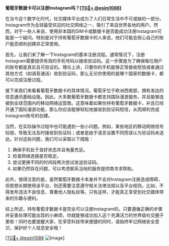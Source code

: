 **葡萄牙数据卡可以注册Instagram吗？[[TG💪+ @esim1088](https://t.me/s/esim1088)]**

在当今这个数字化时代，社交媒体平台成为了人们日常生活中不可或缺的一部分。Instagram作为全球最受欢迎的社交网络之一，吸引了来自世界各地的用户。然而，对于一些人来说，使用非本国的SIM卡或数据卡是否能成功注册Instagram可能是一个疑问。特别是对于持有葡萄牙数据卡的人来说，他们可能会担心自己的账户能否顺利创建并正常使用。

首先，让我们来了解一下Instagram的基本注册流程。通常情况下，注册Instagram需要提供有效的手机号码以接收验证码。这一步骤是为了确保每位用户的账号都是真实且可验证的。理论上讲，只要你的手机能够正常接收短信或者通过其他方式（如语音通话）收到验证码，那么无论你使用的是哪个国家的数据卡，都可以完成注册过程。

接下来我们来看看葡萄牙数据卡的具体情况。葡萄牙位于欧洲西南部，拥有发达的信息通讯基础设施。因此，大多数葡萄牙数据卡都支持国际漫游服务，并且能够连接到全球范围内的移动网络运营商。这意味着如果你持有葡萄牙数据卡，并且已经开通了国际漫游功能，那么你应该能够轻松地接收到验证码短信，从而顺利完成Instagram账号的创建。

当然，在实际操作过程中也可能遇到一些小问题。例如，某些地区的移动网络信号较弱，导致无法及时接收到验证码；或者是由于语言设置不同而误认为验证码未送达。针对这些问题，我们可以采取以下措施：

1. 确保手机处于良好状态并且电量充足。
2. 检查网络连接是否稳定。
3. 尝试更换不同的时间段再次尝试发送验证码。
4. 如果仍然存在问题，可以考虑联系当地的服务提供商寻求帮助。

此外，值得注意的是，虽然葡萄牙数据卡本身并不会对Instagram注册造成障碍，但若想长期使用该平台，则还需要注意遵守相关法律法规以及平台规则。比如，不得发布违法不良信息、尊重他人隐私权等。只有这样，才能真正享受到社交媒体带来的乐趣与便利。

综上所述，持有葡萄牙数据卡是完全可以注册Instagram的。只要遵循正确的步骤并妥善处理可能出现的小麻烦，你就能够成功加入这个充满活力的世界级社交圈子里啦！同时也要提醒大家，在享受科技带来便捷的同时，请始终牢记网络安全意识，保护好个人信息安全哦！

[[TG💪+ @esim1088](https://t.me/s/esim1088) ![Image](https://i.postimg.cc/4NQfJmqS/Snipaste-2025-05-13-00-14-12.png)]